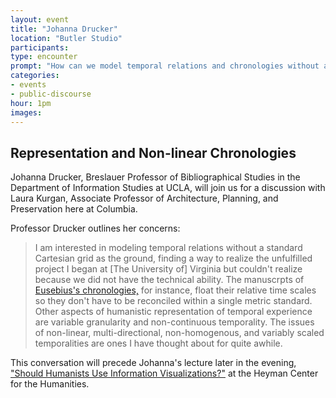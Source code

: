 ```yaml
---
layout: event
title: "Johanna Drucker"
location: "Butler Studio"
participants:
type: encounter
prompt: "How can we model temporal relations and chronologies without a standard Cartesian grid as the ground?"
categories:
- events
- public-discourse
hour: 1pm
images:
---
```


## Representation and Non-linear Chronologies

Johanna Drucker, Breslauer Professor of Bibliographical Studies in the Department of Information Studies at UCLA, will join us for a discussion with Laura Kurgan, Associate Professor of Architecture, Planning, and Preservation here at Columbia.

Professor Drucker outlines her concerns:

> I am interested in modeling temporal relations without a standard Cartesian grid as the ground, finding a way to realize the unfulfilled project I began at \[The University of\] Virginia but couldn't realize because we did not have the technical ability. The manuscrpts of [Eusebius's chronologies,](http://www.historyofinformation.com/expanded.php?id=3804) for instance, float their relative time scales so they don't have to be reconciled within a single metric standard. Other aspects of humanistic representation of temporal experience are variable granularity and non-continuous temporality. The issues of non-linear, multi-directional, non-homogenous, and variably scaled temporalities are ones I have thought about for quite awhile.

This conversation will precede Johanna's lecture later in the evening, ["Should Humanists Use Information Visualizations?"](http://societyoffellows.columbia.edu/events/should-humanists-use-information-visualizations/) at the Heyman Center for the Humanities.